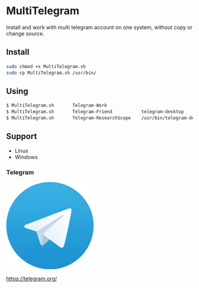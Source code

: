 # MultiTelegram

Install and work with multi telegram account on one system, without copy or change source.

## Install

```sh
sudo chmod +x MultiTelegram.sh
sudo cp MultiTelegram.sh /usr/bin/
```

## Using

```bash
$ MultiTelegram.sh       Telegram-Work
$ MultiTelegram.sh       Telegram-Friend           telegram-desktop
$ MultiTelegram.sh       Telegram-ResearchScope    /usr/bin/telegram-desktop
```

## Support

- Linux
 - Windows
 
### Telegram

[![Logo](logo.png)](https://telegram.org)

https://telegram.org/
